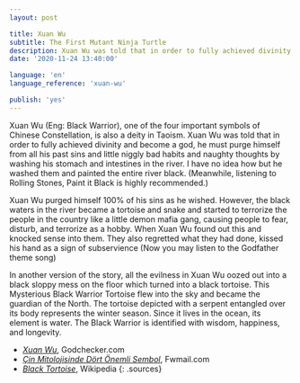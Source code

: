 ```yaml
---
layout: post

title: Xuan Wu
subtitle: The First Mutant Ninja Turtle
description: Xuan Wu was told that in order to fully achieved divinity and become a god, he must purge himself from all his past sins and little niggly bad habits and naughty thoughts by washing his stomach and intestines in the river.
date: '2020-11-24 13:40:00'

language: 'en'
language_reference: 'xuan-wu'

publish: 'yes'
---
```


Xuan Wu (Eng: Black Warrior), one of the four important symbols of Chinese Constellation, is also a deity in Taoism.
Xuan Wu was told that in order to fully achieved divinity and become a god, he must purge himself from all his past sins and little niggly bad habits and naughty thoughts by washing his stomach and intestines in the river. I have no idea how but he washed them and painted the entire river black. (Meanwhile, listening to Rolling Stones, Paint it Black is highly recommended.)

Xuan Wu purged himself 100% of his sins as he wished. However, the black waters in the river became a tortoise and snake and started to terrorize the people in the country like a little demon mafia gang, causing people to fear, disturb, and terrorize as a hobby. When Xuan Wu found out this and knocked sense into them. They also regretted what they had done, kissed his hand as a sign of subservience (Now you may listen to the Godfather theme song)

In another version of the story, all the evilness in Xuan Wu oozed out into a black sloppy mess on the floor which turned into a black tortoise. This Mysterious Black Warrior Tortoise flew into the sky and became the guardian of the North. The tortoise depicted with a serpent entangled over its body represents the winter season. Since it lives in the ocean, its element is water. The Black Warrior is identified with wisdom, happiness, and longevity.

+ *[Xuan Wu](https://www.godchecker.com/chinese-mythology/XUAN-WU/)*, Godchecker.com
+ *[Çin Mitolojisinde Dört Önemli Sembol](https://fwmail.net/genel-kultur/cin-mitolojisinde-dort-onemli-sembol)*, Fwmail.com
+ *[Black Tortoise](https://en.wikipedia.org/wiki/Black_Tortoise)*, Wikipedia
{: .sources}
